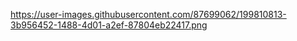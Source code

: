 https://user-images.githubusercontent.com/87699062/199810813-3b956452-1488-4d01-a2ef-87804eb22417.png
